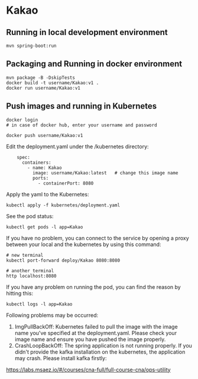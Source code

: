 # Kakao

## Running in local development environment

```
mvn spring-boot:run
```

## Packaging and Running in docker environment

```
mvn package -B -DskipTests
docker build -t username/Kakao:v1 .
docker run username/Kakao:v1
```

## Push images and running in Kubernetes

```
docker login 
# in case of docker hub, enter your username and password

docker push username/Kakao:v1
```

Edit the deployment.yaml under the /kubernetes directory:
```
    spec:
      containers:
        - name: Kakao
          image: username/Kakao:latest   # change this image name
          ports:
            - containerPort: 8080

```

Apply the yaml to the Kubernetes:
```
kubectl apply -f kubernetes/deployment.yaml
```

See the pod status:
```
kubectl get pods -l app=Kakao
```

If you have no problem, you can connect to the service by opening a proxy between your local and the kubernetes by using this command:
```
# new terminal
kubectl port-forward deploy/Kakao 8080:8080

# another terminal
http localhost:8080
```

If you have any problem on running the pod, you can find the reason by hitting this:
```
kubectl logs -l app=Kakao
```

Following problems may be occurred:

1. ImgPullBackOff:  Kubernetes failed to pull the image with the image name you've specified at the deployment.yaml. Please check your image name and ensure you have pushed the image properly.
1. CrashLoopBackOff: The spring application is not running properly. If you didn't provide the kafka installation on the kubernetes, the application may crash. Please install kafka firstly:

https://labs.msaez.io/#/courses/cna-full/full-course-cna/ops-utility

